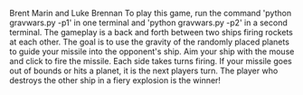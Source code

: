 Brent Marin and Luke Brennan
To play this game, run the command 'python gravwars.py -p1' in one terminal and 'python gravwars.py -p2' in a second terminal. The gameplay is a back and forth between two ships firing rockets at each other. The goal is to use the gravity of the randomly placed planets to guide your missile into the opponent's ship. Aim your ship with the mouse and click to fire the missile. Each side takes turns firing. If your missile goes out of bounds or hits a planet, it is the next players turn. The player who destroys the other ship in a fiery explosion is the winner!
